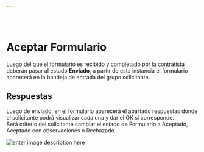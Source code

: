 ```yaml
---


---
```


<h1 id="aceptar-formulario">Aceptar Formulario</h1>
<p>Luego del que el formulario es recibido y completado por la contratista deberán pasar al estado <strong>Enviado</strong>, a partir de esta instancia el formulario aparecerá en la bandeja de entrada del grupo solicitante.</p>
<h2 id="respuestas">Respuestas</h2>
<p>Luego de enviado, en el formulario aparecerá el apartado respuestas donde el solicitante podrá visualizar cada una y dar el OK si corresponde.<br>
Será criterio del solicitante cambiar el estado de Formulario a Aceptado, Aceptado con observaciones o Rechazado.</p>
<p><img src="https://lh3.googleusercontent.com/_Yi1hSrSj0So4bUr_c2D5aCL1pT8L2LyAXbi1deIopFedw6j-zGa450-Ud15Z-8ztPWtviWqYYk" alt="enter image description here"></p>


